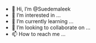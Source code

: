 - 👋 Hi, I’m @Suedemaleek
- 👀 I’m interested in ...
- 🌱 I’m currently learning ...
- 💞️ I’m looking to collaborate on ...
- 📫 How to reach me ...

<!---
Suedemaleek/Suedemaleek is a ✨ special ✨ repository because its `README.md` (this file) appears on your GitHub profile.
You can click the Preview link to take a look at your changes.
--->
